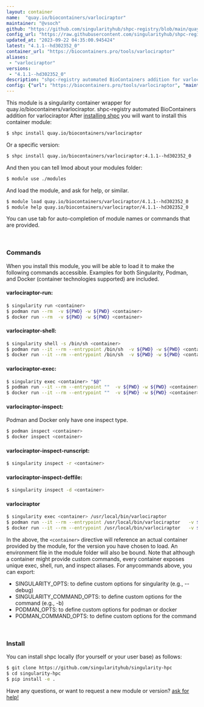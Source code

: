 ```yaml
---
layout: container
name:  "quay.io/biocontainers/varlociraptor"
maintainer: "@vsoch"
github: "https://github.com/singularityhub/shpc-registry/blob/main/quay.io/biocontainers/varlociraptor/container.yaml"
config_url: "https://raw.githubusercontent.com/singularityhub/shpc-registry/main/quay.io/biocontainers/varlociraptor/container.yaml"
updated_at: "2023-09-22 04:35:00.945424"
latest: "4.1.1--hd302352_0"
container_url: "https://biocontainers.pro/tools/varlociraptor"
aliases:
 - "varlociraptor"
versions:
 - "4.1.1--hd302352_0"
description: "shpc-registry automated BioContainers addition for varlociraptor"
config: {"url": "https://biocontainers.pro/tools/varlociraptor", "maintainer": "@vsoch", "description": "shpc-registry automated BioContainers addition for varlociraptor", "latest": {"4.1.1--hd302352_0": "sha256:9500634306b22a73461702cf1ae68aabc2ad10c51f4661f0f5d99ab8cdb1802c"}, "tags": {"4.1.1--hd302352_0": "sha256:9500634306b22a73461702cf1ae68aabc2ad10c51f4661f0f5d99ab8cdb1802c"}, "docker": "quay.io/biocontainers/varlociraptor", "aliases": {"varlociraptor": "/usr/local/bin/varlociraptor"}}
---
```


This module is a singularity container wrapper for quay.io/biocontainers/varlociraptor.
shpc-registry automated BioContainers addition for varlociraptor
After [installing shpc](#install) you will want to install this container module:


```bash
$ shpc install quay.io/biocontainers/varlociraptor
```

Or a specific version:

```bash
$ shpc install quay.io/biocontainers/varlociraptor:4.1.1--hd302352_0
```

And then you can tell lmod about your modules folder:

```bash
$ module use ./modules
```

And load the module, and ask for help, or similar.

```bash
$ module load quay.io/biocontainers/varlociraptor/4.1.1--hd302352_0
$ module help quay.io/biocontainers/varlociraptor/4.1.1--hd302352_0
```

You can use tab for auto-completion of module names or commands that are provided.

<br>

### Commands

When you install this module, you will be able to load it to make the following commands accessible.
Examples for both Singularity, Podman, and Docker (container technologies supported) are included.

#### varlociraptor-run:

```bash
$ singularity run <container>
$ podman run --rm  -v ${PWD} -w ${PWD} <container>
$ docker run --rm  -v ${PWD} -w ${PWD} <container>
```

#### varlociraptor-shell:

```bash
$ singularity shell -s /bin/sh <container>
$ podman run --it --rm --entrypoint /bin/sh  -v ${PWD} -w ${PWD} <container>
$ docker run --it --rm --entrypoint /bin/sh  -v ${PWD} -w ${PWD} <container>
```

#### varlociraptor-exec:

```bash
$ singularity exec <container> "$@"
$ podman run --it --rm --entrypoint ""  -v ${PWD} -w ${PWD} <container> "$@"
$ docker run --it --rm --entrypoint ""  -v ${PWD} -w ${PWD} <container> "$@"
```

#### varlociraptor-inspect:

Podman and Docker only have one inspect type.

```bash
$ podman inspect <container>
$ docker inspect <container>
```

#### varlociraptor-inspect-runscript:

```bash
$ singularity inspect -r <container>
```

#### varlociraptor-inspect-deffile:

```bash
$ singularity inspect -d <container>
```


#### varlociraptor

```bash
$ singularity exec <container> /usr/local/bin/varlociraptor
$ podman run --it --rm --entrypoint /usr/local/bin/varlociraptor   -v ${PWD} -w ${PWD} <container> -c " $@"
$ docker run --it --rm --entrypoint /usr/local/bin/varlociraptor   -v ${PWD} -w ${PWD} <container> -c " $@"
```



In the above, the `<container>` directive will reference an actual container provided
by the module, for the version you have chosen to load. An environment file in the
module folder will also be bound. Note that although a container
might provide custom commands, every container exposes unique exec, shell, run, and
inspect aliases. For anycommands above, you can export:

 - SINGULARITY_OPTS: to define custom options for singularity (e.g., --debug)
 - SINGULARITY_COMMAND_OPTS: to define custom options for the command (e.g., -b)
 - PODMAN_OPTS: to define custom options for podman or docker
 - PODMAN_COMMAND_OPTS: to define custom options for the command

<br>

### Install

You can install shpc locally (for yourself or your user base) as follows:

```bash
$ git clone https://github.com/singularityhub/singularity-hpc
$ cd singularity-hpc
$ pip install -e .
```

Have any questions, or want to request a new module or version? [ask for help!](https://github.com/singularityhub/singularity-hpc/issues)